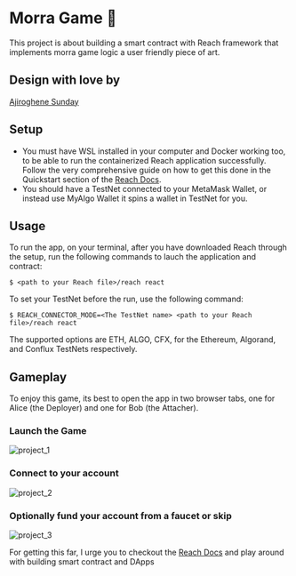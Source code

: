 # Morra Game 🚀

This project is about building a smart contract with Reach framework that implements morra game logic a user friendly piece of art.

## Design with love by

[Ajiroghene Sunday](https://github.com/Ajioz)  

## Setup

- You must have WSL installed in your computer and Docker working too, to be able to run the containerized Reach application successfully.  
Follow the very comprehensive guide on how to get this done in the Quickstart section of the [Reach Docs](https://docs.reach.sh/quickstart/#quickstart).
- You should have a TestNet connected to your MetaMask Wallet, or instead use MyAlgo Wallet it spins a wallet in TestNet for you.  

## Usage

To run the app, on your terminal, after you have downloaded Reach through the setup, run the following commands to lauch the application and contract:

```shell
$ <path to your Reach file>/reach react
```

To set your TestNet before the run, use the following command:

```shell
$ REACH_CONNECTOR_MODE=<The TestNet name> <path to your Reach file>/reach react
```

The supported options are ETH, ALGO, CFX, for the Ethereum, Algorand, and Conflux TestNets respectively.

## Gameplay

To enjoy this game, its best to open the app in two browser tabs, one for Alice (the Deployer) and one for Bob (the Attacher).

### Launch the Game

![project_1](https://user-images.githubusercontent.com/25069426/187094675-bcb1933b-f6b5-4d5a-885a-f1ff4429ea0b.jpg)

### Connect to your account

![project_2](https://user-images.githubusercontent.com/25069426/187094693-ba96087d-e3a1-4693-bd3a-961e7a137892.jpg)


### Optionally fund your account from a faucet or skip

![project_3](https://user-images.githubusercontent.com/25069426/187094702-78f711fd-760c-4d07-9a80-7dc51af63693.jpg)



For getting this far, I urge you to checkout the [Reach Docs](https://docs.reach.sh) and play around with building smart contract and DApps
